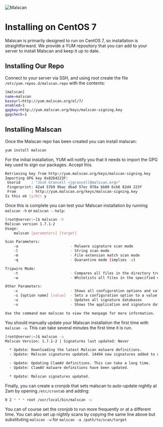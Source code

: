 ![Malscan](https://i.imgur.com/3msCjZI.png)

# Installing on CentOS 7

Malscan is primarily designed to run on CentOS 7, so installation is straightforward. We provide a YUM repository that you can add to your server
to install Malscan and keep it up to date.

## Installing Our Repo

Connect to your server via SSH, and using root create the file `/etc/yum.repos.d/malscan.repo` with the contents:

```bash
[malscan]
name=malscan
baseurl=http://yum.malscan.org/el/7/
enabled=1
gpgkey=http://yum.malscan.org/keys/malscan-signing.key
gpgcheck=1
```

## Installing Malscan

Once the Malscan repo has been created you can install malscan:

```bash
yum install malscan
```

For the initial installation, YUM will notify you that it needs to import the GPG key used to sign our packages. Accept this.

```bash
Retrieving key from http://yum.malscan.org/keys/malscan-signing.key
Importing GPG key 0x82D4223F:
 Userid     : "Josh Grancell <jgrancell@malscan.org>"
 Fingerprint: 42a4 57b9 9bac dbad 57ec 978a bb80 6cb6 82d4 223f
 From       : http://yum.malscan.org/keys/malscan-signing.key
Is this ok [y/N]: y
```

Once this is complete you can test your Malscan installation by running `malscan -h` or `malscan --help`:

```bash
[root@server:~]$ malscan -h
Malscan version 1.7.1-2
Usage:
    malscan [parameters] [target]

Scan Parameters:
    -a                        - Malware signature scan mode
    -l                        - String scan mode
    -m                        - File extension match scan mode
    -q                        - Quarantine mode (implies -a)

Tripwire Mode:
    -t                        - Compares all files in the directory tree against known versions in the Whitelist DB.
    -w                        - Whitelists all files in the specified directory tree.

Other Parameters:
    -c                        - Shows all configuration options and values
    -s [option name] [value]  - Sets a configuration option to a value
    -u                        - Updates all signature databases
    -v                        - Shows the application and signature database versions

Use the command man malscan to view the manpage for more information.
```

You should manually update your Malscan installation the first time with `malscan -u`. This can take several minutes the first time it is run.

```bash
[root@server:~]$ malscan -u
Malscan Version: 1.7.1-2 | Signatures last updated: Never

  * Update: Downloading the latest Malscan malware definitions.
  - Update: Malscan signatures updated. 14494 new signatures added to database.

  - Update: Updating ClamAV definitions. This can take a long time.
  - Update: ClamAV malware definitions have been updated.

  * Update: Malscan signatures updated.
```

Finally, you can create a cronjob that sets malscan to auto-update nightly at 2am by opening `/etc/crontab` and adding:
```bash
0 2 * * * root /usr/local/bin/malscan -u
```

You can of course set the cronjob to run more frequently or at a different time. You can also set up nightly scans by copying the same line above but substituting `malscan -u` for `malscan -a /path/to/scan/target`
